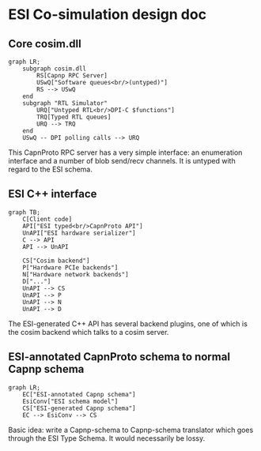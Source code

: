 <!--
  Copyright (c) Microsoft Corporation.
  Licensed under the MIT License.
-->
# ESI Co-simulation design doc

## Core cosim.dll

```mermaid
graph LR;
    subgraph cosim.dll
        RS[Capnp RPC Server]
        USwQ["Software queues<br/>(untyped)"]
        RS --> USwQ
    end
    subgraph "RTL Simulator"
        URQ["Untyped RTL<br/>DPI-C $functions"]
        TRQ[Typed RTL queues]
        URQ --> TRQ
    end
    USwQ -- DPI polling calls --> URQ
```

This CapnProto RPC server has a very simple interface: an enumeration
interface and a number of blob send/recv channels. It is untyped with regard
to the ESI schema.

## ESI C++ interface

```mermaid
graph TB;
    C[Client code]
    API["ESI typed<br/>CapnProto API"]
    UnAPI["ESI hardware serializer"]
    C --> API
    API --> UnAPI

    CS["Cosim backend"]
    P["Hardware PCIe backends"]
    N["Hardware network backends"]
    D["..."]
    UnAPI --> CS
    UnAPI --> P
    UnAPI --> N
    UnAPI --> D
```

The ESI-generated C++ API has several backend plugins, one of which is the
cosim backend which talks to a cosim server.

## ESI-annotated CapnProto schema to normal Capnp schema

```mermaid
graph LR;
    EC["ESI-annotated Capnp schema"]
    EsiConv["ESI schema model"]
    CS["ESI-generated Capnp schema"]
    EC --> EsiConv --> CS
```

Basic idea: write a Capnp-schema to Capnp-schema translator which goes
through the ESI Type Schema. It would necessarily be lossy.

